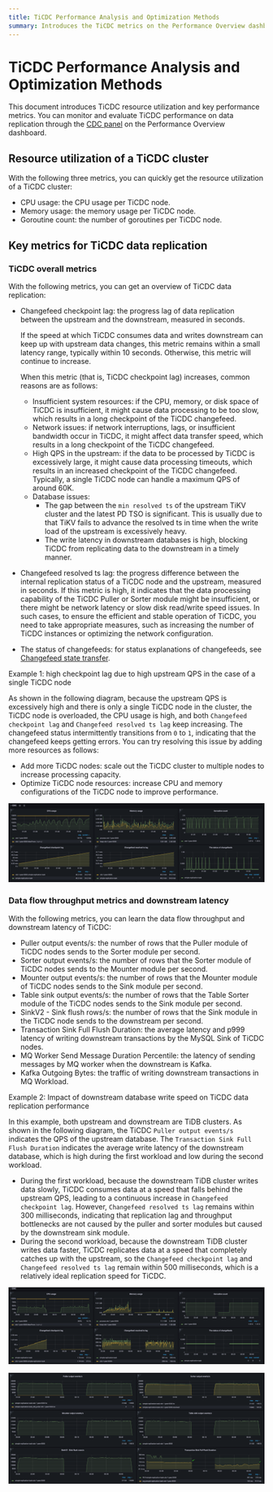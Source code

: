 ```yaml
---
title: TiCDC Performance Analysis and Optimization Methods
summary: Introduces the TiCDC metrics on the Performance Overview dashboard to help you better understand and monitor TiCDC workloads.
---
```


# TiCDC Performance Analysis and Optimization Methods

This document introduces TiCDC resource utilization and key performance metrics. You can monitor and evaluate TiCDC performance on data replication through the [CDC panel](/grafana-performance-overview-dashboard.md#cdc) on the Performance Overview dashboard.

## Resource utilization of a TiCDC cluster

With the following three metrics, you can quickly get the resource utilization of a TiCDC cluster:

- CPU usage: the CPU usage per TiCDC node.
- Memory usage: the memory usage per TiCDC node.
- Goroutine count: the number of goroutines per TiCDC node.

## Key metrics for TiCDC data replication

### TiCDC overall metrics

With the following metrics, you can get an overview of TiCDC data replication:

- Changefeed checkpoint lag: the progress lag of data replication between the upstream and the downstream, measured in seconds.

    If the speed at which TiCDC consumes data and writes downstream can keep up with upstream data changes, this metric remains within a small latency range, typically within 10 seconds. Otherwise, this metric will continue to increase.

    When this metric (that is, TiCDC checkpoint lag) increases, common reasons are as follows:

    - Insufficient system resources: if the CPU, memory, or disk space of TiCDC is insufficient, it might cause data processing to be too slow, which results in a long checkpoint of the TiCDC changefeed.
    - Network issues: if network interruptions, lags, or insufficient bandwidth occur in TiCDC, it might affect data transfer speed, which results in a long checkpoint of the TiCDC changefeed.
    - High QPS in the upstream: if the data to be processed by TiCDC is excessively large, it might cause data processing timeouts, which results in an increased checkpoint of the TiCDC changefeed. Typically, a single TiCDC node can handle a maximum QPS of around 60K.
    - Database issues:
        - The gap between the `min resolved ts` of the upstream TiKV cluster and the latest PD TSO is significant. This is usually due to that TiKV fails to advance the resolved ts in time when the write load of the upstream is excessively heavy.
        - The write latency in downstream databases is high, blocking TiCDC from replicating data to the downstream in a timely manner.

- Changefeed resolved ts lag: the progress difference between the internal replication status of a TiCDC node and the upstream, measured in seconds. If this metric is high, it indicates that the data processing capability of the TiCDC Puller or Sorter module might be insufficient, or there might be network latency or slow disk read/write speed issues. In such cases, to ensure the efficient and stable operation of TiCDC, you need to take appropriate measures, such as increasing the number of TiCDC instances or optimizing the network configuration.
- The status of changefeeds: for status explanations of changefeeds, see [Changefeed state transfer](/ticdc/ticdc-changefeed-overview.md).

Example 1: high checkpoint lag due to high upstream QPS in the case of a single TiCDC node

As shown in the following diagram, because the upstream QPS is excessively high and there is only a single TiCDC node in the cluster, the TiCDC node is overloaded, the CPU usage is high, and both `Changefeed checkpoint lag` and `Changefeed resolved ts lag` keep increasing. The changefeed status intermittently transitions from `0` to `1`, indicating that the changefeed keeps getting errors. You can try resolving this issue by adding more resources as follows:

- Add more TiCDC nodes: scale out the TiCDC cluster to multiple nodes to increase processing capacity.
- Optimize TiCDC node resources: increase CPU and memory configurations of the TiCDC node to improve performance.

![TiCDC overview](/media/performance/cdc/cdc-slow.png)

### Data flow throughput metrics and downstream latency

With the following metrics, you can learn the data flow throughput and downstream latency of TiCDC:

- Puller output events/s: the number of rows that the Puller module of TiCDC nodes sends to the Sorter module per second.
- Sorter output events/s: the number of rows that the Sorter module of TiCDC nodes sends to the Mounter module per second.
- Mounter output events/s: the number of rows that the Mounter module of TiCDC nodes sends to the Sink module per second.
- Table sink output events/s: the number of rows that the Table Sorter module of the TiCDC nodes sends to the Sink module per second.
- SinkV2 - Sink flush rows/s: the number of rows that the Sink module in the TiCDC node sends to the downstream per second.
- Transaction Sink Full Flush Duration: the average latency and p999 latency of writing downstream transactions by the MySQL Sink of TiCDC nodes.
- MQ Worker Send Message Duration Percentile: the latency of sending messages by MQ worker when the downstream is Kafka.
- Kafka Outgoing Bytes: the traffic of writing downstream transactions in MQ Workload.

Example 2: Impact of downstream database write speed on TiCDC data replication performance

In this example, both upstream and downstream are TiDB clusters. As shown in the following diagram, the TiCDC `Puller output events/s` indicates the QPS of the upstream database. The `Transaction Sink Full Flush Duration` indicates the average write latency of the downstream database, which is high during the first workload and low during the second workload.

- During the first workload, because the downstream TiDB cluster writes data slowly, TiCDC consumes data at a speed that falls behind the upstream QPS, leading to a continuous increase in `Changefeed checkpoint lag`. However, `Changefeed resolved ts lag` remains within 300 milliseconds, indicating that replication lag and throughput bottlenecks are not caused by the puller and sorter modules but caused by the downstream sink module.
- During the second workload, because the downstream TiDB cluster writes data faster, TiCDC replicates data at a speed that completely catches up with the upstream, so the `Changefeed checkpoint lag` and `Changefeed resolved ts lag` remain within 500 milliseconds, which is a relatively ideal replication speed for TiCDC.

![TiCDC overview](/media/performance/cdc/cdc-fast-1.png)

![data flow and txn latency](/media/performance/cdc/cdc-fast-2.png)
